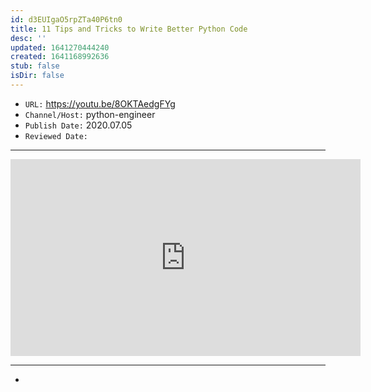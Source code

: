 ```yaml
---
id: d3EUIgaO5rpZTa40P6tn0
title: 11 Tips and Tricks to Write Better Python Code
desc: ''
updated: 1641270444240
created: 1641168992636
stub: false
isDir: false
---
```


- `URL:` <https://youtu.be/8OKTAedgFYg>
- `Channel/Host:` python-engineer
- `Publish Date:` 2020.07.05
- `Reviewed Date:` 

---

<center><iframe width="560" height="315" src="https://www.youtube.com/embed/8OKTAedgFYg" frameborder="0" allow="accelerometer; autoplay; encrypted-media; gyroscope; picture-in-picture" allowfullscreen></iframe></center>

---

-

